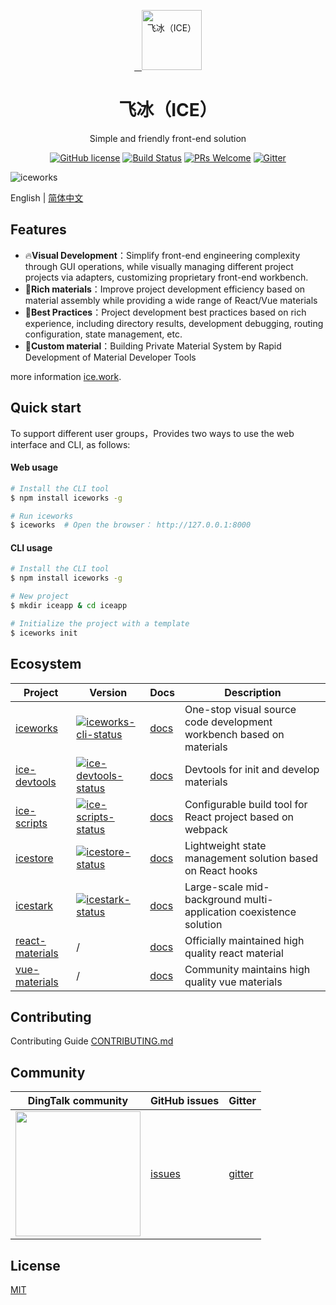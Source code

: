 <p align="center">
  <a href="https://ice.work">
    <img alt="飞冰（ICE）" src="https://img.alicdn.com/tfs/TB1gOdQRCrqK1RjSZK9XXXyypXa-192-192.png" width="96">
  </a>
</p>

<h1 align="center">飞冰（ICE）</h1>

<div align="center">

Simple and friendly front-end solution

<a href="/LICENSE"><img src="https://img.shields.io/badge/license-MIT-blue.svg" alt="GitHub license" /></a>
<a href="https://travis-ci.org/alibaba/ice"><img src="https://travis-ci.org/alibaba/ice.svg?branch=master" alt="Build Status" /></a>
<a href="https://github.com/alibaba/ice/pulls"><img src="https://img.shields.io/badge/PRs-welcome-brightgreen.svg" alt="PRs Welcome" /></a>
<a href="https://gitter.im/alibaba/ice"><img src="https://badges.gitter.im/alibaba/ice.svg" alt="Gitter" /></a>

</div>

![iceworks](https://img.alicdn.com/tfs/TB1YErSafb2gK0jSZK9XXaEgFXa-7244-4970.png)

English | [简体中文](./README.md)

## Features

- :fire:**Visual Development**：Simplify front-end engineering complexity through GUI operations, while visually managing different project projects via adapters, customizing proprietary front-end workbench.
- :100:**Rich materials**：Improve project development efficiency based on material assembly while providing a wide range of React/Vue materials
- :tophat:**Best Practices**：Project development best practices based on rich experience, including directory results, development debugging, routing configuration, state management, etc.
- :whale:**Custom material**：Building Private Material System by Rapid Development of Material Developer Tools

more information [ice.work](https://ice.work).

## Quick start

To support different user groups，Provides two ways to use the web interface and CLI, as follows:

#### Web usage

```bash
# Install the CLI tool
$ npm install iceworks -g

# Run iceworks
$ iceworks  # Open the browser： http://127.0.0.1:8000
```

#### CLI usage

```bash
# Install the CLI tool
$ npm install iceworks -g

# New project
$ mkdir iceapp & cd iceapp

# Initialize the project with a template
$ iceworks init
```

## Ecosystem

|    Project         |    Version                                 |     Docs    |   Description       |
|----------------|-----------------------------------------|--------------|-----------|
| [iceworks]     | [![iceworks-cli-status]][iceworks-cli-package] | [docs][iceworks-docs] |One-stop visual source code development workbench based on materials|
| [ice-devtools] | [![ice-devtools-status]][ice-devtools-package] | [docs][ice-devtools-docs] |Devtools for init and develop materials|
| [ice-scripts] | [![ice-scripts-status]][ice-scripts-package] | [docs][ice-scripts-docs] |Configurable build tool for React project based on webpack|
| [icestore] | [![icestore-status]][icestore-package] | [docs][icestore-docs] |Lightweight state management solution based on React hooks|
| [icestark] | [![icestark-status]][icestark-package] | [docs][icestark-docs] |Large-scale mid-background multi-application coexistence solution|
| [react-materials] | / | [docs][react-materials-docs] |Officially maintained high quality react material|
| [vue-materials] | / | [docs][vue-materials-docs] |Community maintains high quality vue materials       |

[iceworks]: https://github.com/alibaba/ice
[ice-devtools]: https://github.com/ice-lab/ice-devtools
[ice-scripts]: https://github.com/ice-lab/ice-scripts
[icestore]: https://github.com/ice-lab/icestore
[icestark]: https://github.com/ice-lab/icestark
[react-materials]: https://github.com/ice-lab/react-materials
[vue-materials]: https://github.com/ice-lab/vue-materials

[iceworks-cli-status]: https://img.shields.io/npm/v/iceworks-cli.svg
[ice-devtools-status]: https://img.shields.io/npm/v/ice-devtools.svg
[ice-scripts-status]: https://img.shields.io/npm/v/ice-scripts.svg
[icestore-status]: https://img.shields.io/npm/v/@ice/store.svg
[icestark-status]: https://img.shields.io/npm/v/@ice/stark.svg

[iceworks-cli-package]: https://npmjs.com/package/iceworks-cli
[ice-devtools-package]: https://npmjs.com/package/ice-devtools
[ice-scripts-package]: https://npmjs.com/package/ice-scripts
[icestore-package]: https://npmjs.com/package/@ice/store
[icestark-package]: https://npmjs.com/package/@ice/stark

[vue-materials-docs]: https://ice.work/block?type=vue
[react-materials-docs]: https://ice.work/scaffold
[iceworks-docs]: https://ice.work/docs/iceworks/about
[ice-devtools-docs]: https://ice.work/docs/materials/about
[ice-scripts-docs]: https://ice.work/docs/cli/about
[icestark-docs]: https://github.com/ice-lab/icestark#icestark
[icestore-docs]: https://github.com/ice-lab/icestore#icestore

## Contributing

Contributing Guide [CONTRIBUTING.md](/.github/CONTRIBUTING.md)

## Community

| DingTalk community                               | GitHub issues |  Gitter |
|-------------------------------------|--------------|---------|
|<img src="https://ice.alicdn.com/assets/images/qrcode.png" width="200" /> | [issues]     | [gitter]|

[issues]: https://github.com/alibaba/ice/issues
[gitter]: https://gitter.im/alibaba/ice

## License

[MIT](/LICENSE)
